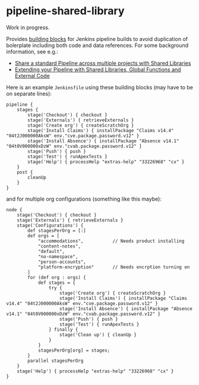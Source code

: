 # pipeline-shared-library

Work in progress.

Provides [building blocks](/vars) for Jenkins pipeline builds to avoid duplication of bolerplate including both code and data references.
For some background information, see e.g.:
* [Share a standard Pipeline across multiple projects with Shared Libraries](https://jenkins.io/blog/2017/10/02/pipeline-templates-with-shared-libraries/)
* [Extending your Pipeline with Shared Libraries, Global Functions and External Code](https://jenkins.io/blog/2017/06/27/speaker-blog-SAS-jenkins-world/)

Here is an example `Jenkinsfile` using these building blocks (may have to be on separate lines):

```
pipeline {
    stages {
        stage('Checkout') { checkout }
        stage('Externals') { retrieveExternals } 
        stage('Create org') { createScratchOrg }
        stage('Install Claims') { installPackage "Claims v14.4" "04t2J000000AksW" env."cve.package.password.v12" }
        stage('Install Absence') { installPackage "Absence v14.1" "04t0V000000xDzW" env."cvab.package.password.v12" }
        stage('Push') { push }
        stage('Test') { runApexTests }
        stage('Help') { processHelp "extras-help" "33226968" "cx" }
    }
    post {
        cleanUp
    }
}
```
and for multiple org configurations (something like this maybe):
```
node {
    stage('Checkout') { checkout }
    stage('Externals') { retrieveExternals }
    stage('Configurations') {
        def stagesPerOrg = [:]
        def orgs = [
            "accommodations",           // Needs product installing
            "content-notes",
            "default",
            "no-namespace",
            "person-accounts",
            "platform-encryption"       // Needs encrption turning on
        ]
        for (def org : orgs) {
            def stages = {
                try {
                    stage('Create org') { createScratchOrg }
                    stage('Install Claims') { installPackage "Claims v14.4" "04t2J000000AksW" env."cve.package.password.v12" }
                    stage('Install Absence') { installPackage "Absence v14.1" "04t0V000000xDzW" env."cvab.package.password.v12" }
                    stage('Push') { push }
                    stage('Test') { runApexTests }
                } finally {
                    stage('Clean up') { cleanUp }
                }
            }
            stagesPerOrg[org] = stages;
        }
        parallel stagesPerOrg
    }
    stage('Help') { processHelp "extras-help" "33226968" "cx" }
}
```
